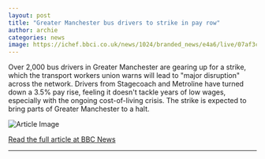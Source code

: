 ```yaml
---
layout: post
title: "Greater Manchester bus drivers to strike in pay row"
author: archie
categories: news
image: https://ichef.bbci.co.uk/news/1024/branded_news/e4a6/live/07af3cb0-8a35-11f0-9cf6-cbf3e73ce2b9.jpg
---
```

Over 2,000 bus drivers in Greater Manchester are gearing up for a strike, which the transport workers union warns will lead to "major disruption" across the network. Drivers from Stagecoach and Metroline have turned down a 3.5% pay rise, feeling it doesn't tackle years of low wages, especially with the ongoing cost-of-living crisis. The strike is expected to bring parts of Greater Manchester to a halt.

![Article Image](https://ichef.bbci.co.uk/news/1024/branded_news/e4a6/live/07af3cb0-8a35-11f0-9cf6-cbf3e73ce2b9.jpg)

[Read the full article at BBC News](https://www.bbc.com/news/articles/cvg0wrjd9eno?at_medium=RSS&at_campaign=rss)

---
